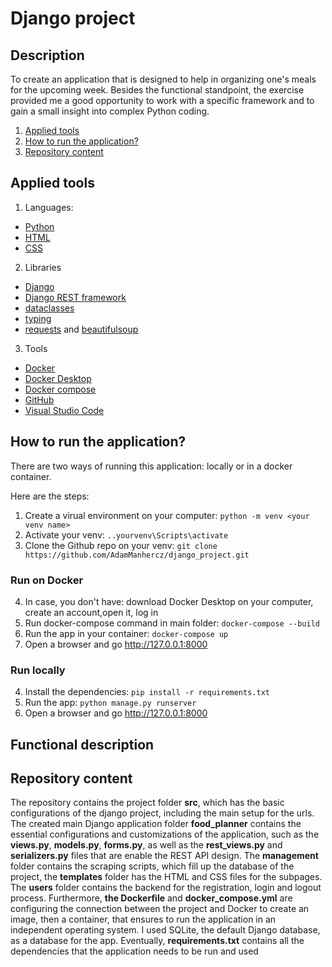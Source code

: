 # Django project

## Description
To create an application that is designed to help in organizing one's meals for the upcoming week. Besides the functional standpoint, the exercise provided me a good opportunity to work with a specific framework and to gain a small insight into complex Python coding.

1. [Applied tools](#applied-tools)
2. [How to run the application?](#how-to-run-the-application)
3. [Repository content](#repository-content)

## Applied tools

1. Languages:
- [Python](https://www.python.org/)
- [HTML](https://developer.mozilla.org/en-US/docs/Web/HTML)
- [CSS](https://developer.mozilla.org/en-US/docs/Web/CSS)

2. Libraries
- [Django](https://www.djangoproject.com/)
- [Django REST framework](https://www.django-rest-framework.org/)
- [dataclasses](https://docs.python.org/3/library/dataclasses.html)
- [typing](https://docs.python.org/3/library/typing.html)
- [requests](https://requests.readthedocs.io/en/latest/) and [beautifulsoup](https://pypi.org/project/beautifulsoup4/)

3. Tools
- [Docker](https://www.docker.com/)
- [Docker Desktop](https://www.docker.com/products/docker-desktop/)
- [Docker compose](https://docs.docker.com/compose/)
- [GitHub](https://github.com/) 
- [Visual Studio Code](https://code.visualstudio.com/)

## How to run the application?

There are two ways of running this application: locally or in a docker container.

Here are the steps:

1. Create a virual environment on your computer: `python -m venv <your venv name>`
2. Activate your venv: `..yourvenv\Scripts\activate`
3. Clone the Github repo on your venv: `git clone https://github.com/AdamManhercz/django_project.git`

### Run on Docker

4. In case, you don't have: download Docker Desktop on your computer, create an account,open it, log in
5. Run docker-compose command in main folder: `docker-compose --build`
6. Run the app in your container: `docker-compose up`
7. Open a browser and go http://127.0.0.1:8000

### Run locally

4. Install the dependencies: `pip install -r requirements.txt`
5. Run the app: `python manage.py runserver`
6. Open a browser and go http://127.0.0.1:8000


## Functional description





## Repository content

The repository contains the project folder **src**, which has the basic configurations of the django project, including the main setup for the urls. The created main Django application folder **food_planner** contains the essential configurations and customizations of the application, such as the **views.py**, **models.py**, **forms.py**, as well as the **rest_views.py** and **serializers.py** files that are enable the REST API design. 
The **management** folder contains the scraping scripts, which fill up the database of the project, the **templates** folder has the HTML and CSS files for the subpages. The **users** folder contains the backend for the registration, login and logout process.
Furthermore, **the Dockerfile** and **docker_compose.yml** are configuring the connection between the project and Docker to create an image, then a container, that ensures to run the application in an independent operating system. 
I used SQLite, the default Django database, as a database for the app. 
Eventually, **requirements.txt** contains all the dependencies that the application needs to be run and used 
 
